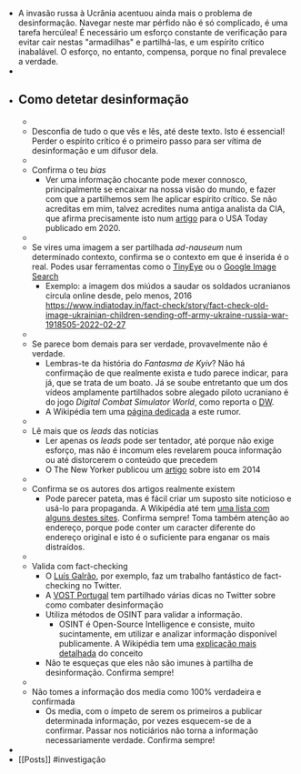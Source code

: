 - A invasão russa à Ucrânia acentuou ainda mais o problema de desinformação. Navegar neste mar pérfido não é só complicado, é uma tarefa hercúlea! É necessário um esforço constante de verificação para evitar cair nestas "armadilhas" e partilhá-las, e um espírito crítico inabalável. O esforço, no entanto, compensa, porque no final prevalece a verdade.
-
- ## Como detetar desinformação
	-
	- Desconfia de tudo o que vês e lês, até deste texto. Isto é essencial! Perder o espírito crítico é o primeiro passo para ser vítima de desinformação e um difusor dela.
	-
	- Confirma o teu _bias_
		- Ver uma informação chocante pode mexer connosco, principalmente se encaixar na nossa visão do mundo, e fazer com que a partilhemos sem lhe aplicar espírito crítico. Se não acreditas em mim, talvez acredites numa antiga analista da CIA, que afirma precisamente isto num [artigo](https://eu.usatoday.com/story/opinion/2020/07/29/cia-tips-fake-news-check-bias-ask-questions-do-research-column/5518879002/) para o USA Today publicado em 2020.
	-
	- Se vires uma imagem a ser partilhada _ad-nauseum_ num determinado contexto, confirma se o contexto em que é inserida é o real. Podes usar ferramentas como o [TinyEye](https://tineye.com/) ou o [Google Image Search](https://images.google.com/)
		- Exemplo: a imagem dos miúdos a saudar os soldados ucranianos circula online desde, pelo menos, 2016
		  https://www.indiatoday.in/fact-check/story/fact-check-old-image-ukrainian-children-sending-off-army-ukraine-russia-war-1918505-2022-02-27
	-
	- Se parece bom demais para ser verdade, provavelmente não é verdade.
		- Lembras-te da história do _Fantasma de Kyiv_? Não há confirmação de que realmente exista e tudo parece indicar, para já, que se trata de um boato. Já se soube entretanto que um dos vídeos amplamente partilhados sobre alegado piloto ucraniano é do jogo _Digital Combat Simulator World_, como reporta o [DW](https://www.dw.com/en/fact-check-ukraines-ghost-of-kyiv-fighter-pilot/a-60951825).
		- A Wikipédia tem uma [página dedicada](https://en.wikipedia.org/wiki/Ghost_of_Kyiv) a este rumor.
	-
	- Lê mais que os _leads_ das notícias
		- Ler apenas os _leads_ pode ser tentador, até porque não exige esforço, mas não é incomum eles revelarem pouca informação ou até distorcerem o conteúdo que precedem
		- O The New Yorker publicou um [artigo](https://www.newyorker.com/science/maria-konnikova/headlines-change-way-think/amp) sobre isto em 2014
	-
	- Confirma se os autores dos artigos realmente existem
		- Pode parecer pateta, mas é fácil criar um suposto site noticioso e usá-lo para propaganda. A Wikipédia até tem [uma lista com alguns destes sites](https://en.wikipedia.org/wiki/List_of_fake_news_websites). Confirma sempre! Toma também atenção ao endereço, porque pode conter um caracter diferente do endereço original e isto é o suficiente para enganar os mais distraídos.
	-
	- Valida com fact-checking
		- O [Luís Galrão](https://twitter.com/LGalrao/), por exemplo, faz um trabalho fantástico de fact-checking no Twitter.
		- A [VOST Portugal](https://twitter.com/VOSTPT/) tem partilhado várias dicas no Twitter sobre como combater desinformação
		- Utiliza métodos de OSINT para validar a informação.
			- OSINT é Open-Source Intelligence e consiste, muito sucintamente, em utilizar e analizar informação disponível publicamente. A Wikipédia tem uma [explicação mais detalhada](https://pt.wikipedia.org/wiki/OSINT) do conceito
		- Não te esqueças que eles não são imunes à partilha de desinformação. Confirma sempre!
	-
	- Não tomes a informação dos media como 100% verdadeira e confirmada
		- Os media, com o ímpeto de serem os primeiros a publicar determinada informação, por vezes esquecem-se de a confirmar. Passar nos noticiários não torna a informação necessariamente verdade. Confirma sempre!
-
- [[Posts]] #investigação
